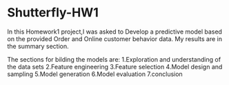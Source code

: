 # Shutterfly-HW1

In this Homework1 project,I was asked to Develop a predictive model based on the 
provided Order and Online customer behavior data. My results are in the summary section.

The sections for bilding the models are:
1.Exploration and understanding of the data sets
2.Feature engineering
3.Feature selection
4.Model design and sampling
5.Model generation
6.Model evaluation
7.conclusion
